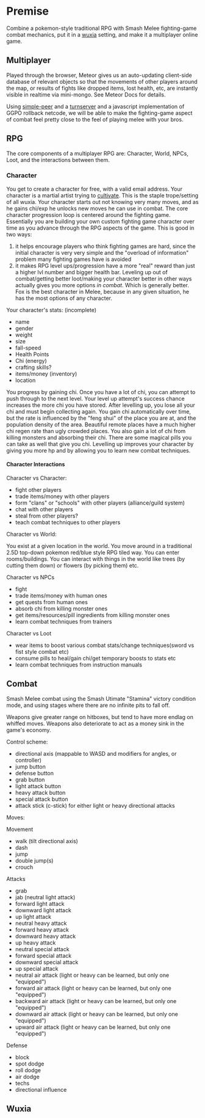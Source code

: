 # Premise

Combine a pokemon-style traditional RPG with Smash Melee fighting-game combat mechanics, put it in a [wuxia](https://netflix.com/title/80996973) setting, and make it a multiplayer online game.

## Multiplayer

Played through the browser, Meteor gives us an auto-updating client-side database of relevant objects so that the movements of other players around the map, or results of fights like dropped items, lost health, etc, are instantly visible in realtime via mini-mongo. See Meteor Docs for details.

Using [simple-peer](https://github.com/feross/simple-peer) and a [turnserver](https://github.com/Tenari/combatrpg/blob/master/turnserversetup.txt) and a javascript implementation of GGPO rollback netcode, we will be able to make the fighting-game aspect of combat feel pretty close to the feel of playing melee with your bros.

## RPG

The core components of a multiplayer RPG are: Character, World, NPCs, Loot, and the interactions between them.

### Character

You get to create a character for free, with a valid email address. Your character is a martial artist trying to [cultivate](https://martial-world.fandom.com/wiki/Cultivation). This is the staple trope/setting of all wuxia. Your character starts out not knowing very many moves, and as he gains chi/exp he unlocks new moves he can use in combat. The core character progression loop is centered around the fighting game. Essentially you are building your own custom fighting game character over time as you advance through the RPG aspects of the game. This is good in two ways:

1. it helps encourage players who think fighting games are hard, since the initial character is very very simple and the "overload of information" problem many fighting games have is avoided
2. it makes RPG level ups/progression have a more "real" reward than just a higher lvl number and bigger health bar. Leveling up out of combat/getting better loot/making your character better in other ways actually gives you more options *in combat*. Which is generally better. Fox is the best character in Melee, because in any given situation, he has the most options of any character.

Your character's stats: (incomplete)

- name
- gender
- weight
- size
- fall-speed
- Health Points
- Chi (energy)
- crafting skills?
- items/money (inventory)
- location

You progress by gaining chi. Once you have a lot of chi, you can attempt to push through to the next level. Your level up attempt's success chance increases the more chi you have stored. After levelling up, you lose all your chi and must begin collecting again. You gain chi automatically over time, but the rate is influenced by the "feng shui" of the place you are at, and the population density of the area. Beautiful remote places have a much higher chi regen rate than ugly crowded places. You also gain a lot of chi from killing monsters and absorbing their chi. There are some magical pills you can take as well that give you chi. Levelling up improves your character by giving you more hp and by allowing you to learn new combat techniques.

#### Character Interactions

Character vs Character:

- fight other players
- trade items/money with other players
- form "clans" or "schools" with other players (alliance/guild system)
- chat with other players
- steal from other players?
- teach combat techniques to other players

Character vs World:

You exist at a given location in the world. You move around in a traditional 2.5D top-down pokemon red/blue style RPG tiled way. You can enter rooms/buildings. You can interact with things in the world like trees (by cutting them down) or flowers (by picking them) etc.

Character vs NPCs

- fight
- trade items/money with human ones
- get quests from human ones
- absorb chi from killing monster ones
- get items/resources/pill ingredients from killing monster ones
- learn combat techniques from trainers

Character vs Loot

- wear items to boost various combat stats/change techniques(sword vs fist style combat etc)
- consume pills to heal/gain chi/get temporary boosts to stats etc
- learn combat techniques from instruction manuals

## Combat

Smash Melee combat using the Smash Utimate "Stamina" victory condition mode, and using stages where there are no infinite pits to fall off.

Weapons give greater range on hitboxes, but tend to have more endlag on whiffed moves. Weapons also deteriorate to act as a money sink in the game's economy.

Control scheme:

- directional axis (mappable to WASD and modifiers for angles, or controller)
- jump button
- defense button
- grab button
- light attack button
- heavy attack button
- special attack button
- attack stick (c-stick) for either light or heavy directional attacks

Moves:

Movement

- walk (tilt directional axis)
- dash
- jump
- double jump(s)
- crouch

Attacks

- grab
- jab (neutral light attack)
- forward light attack
- downward light attack
- up light attack
- neutral heavy attack
- forward heavy attack
- downward heavy attack
- up heavy attack
- neutral special attack
- forward special attack
- downward special attack
- up special attack
- neutral air attack (light or heavy can be learned, but only one "equipped")
- forward air attack (light or heavy can be learned, but only one "equipped")
- backward air attack (light or heavy can be learned, but only one "equipped")
- downward air attack (light or heavy can be learned, but only one "equipped")
- upward air attack (light or heavy can be learned, but only one "equipped")

Defense

- block
- spot dodge
- roll dodge
- air dodge
- techs
- directional influence

## Wuxia

